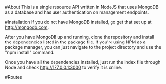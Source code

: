 #About
This is a single resource API written in NodeJS that uses MongoDB as a database and has user authentication on management endpoints.

#Installation
If you do not have MongoDB installed, go get that set up at http://mongodb.com.

After you have MongoDB up and running, clone the repository and install the dependencies listed in the package file. If you're using NPM as a package manager, you can just navigate to the project directory and use the "npm install" command.

Once you have all the dependencies installed, just run the index file through Node and check http://127.0.0.1:3000 to verify it is online.

#Routes
